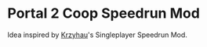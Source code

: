 # Portal 2 Coop Speedrun Mod
Idea inspired by [Krzyhau](https://github.com/Krzyhau)'s Singleplayer Speedrun Mod.
